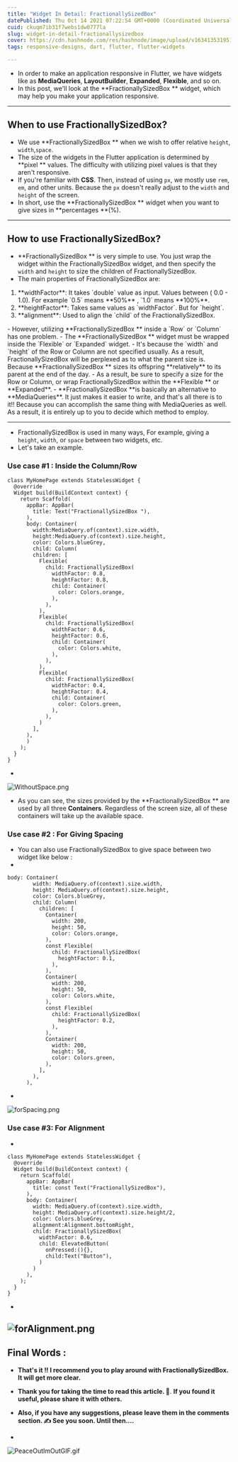 ```yaml
---
title: "Widget In Detail: FractionallySizedBox"
datePublished: Thu Oct 14 2021 07:22:54 GMT+0000 (Coordinated Universal Time)
cuid: ckuqm7ib31f7webs1dw0777la
slug: widget-in-detail-fractionallysizedbox
cover: https://cdn.hashnode.com/res/hashnode/image/upload/v1634135319510/V8AMhYOrb.png
tags: responsive-designs, dart, flutter, flutter-widgets

---
```


- In order to make an application responsive in Flutter, we have widgets like as **MediaQueries**, **LayoutBuilder**, **Expanded**, **Flexible**, and so on.
- In this post, we'll look at the **FractionallySizedBox ** widget, which may help you make your application responsive.
---------
## When to use FractionallySizedBox?
- We use **FractionallySizedBox ** when we wish to offer relative `height`, `width`,`space`.
- The size of the widgets in the Flutter application is determined by **pixel ** values. The difficulty with utilizing pixel values is that they aren't responsive.
- If you're familiar with **CSS**. Then, instead of using `px`, we mostly use `rem`, `em`, and other units. Because the `px` doesn't really adjust to the `width` and `height` of the screen.
- In short, use the **FractionallySizedBox ** widget when you want to give sizes in **percentages **(%).

----------

## How to use FractionallySizedBox?
- **FractionallySizedBox ** is very simple to use. You just wrap the widget within the FractionallySizedBox widget, and then specify the `width` and `height` to size the children of FractionallySizedBox.
- The main properties of FractionallySizedBox are:
<ol>
  <li>
**widthFactor**: It takes `double` value as input. Values between ( 0.0 - 1.0). For example `0.5` means **50%** , `1.0` means **100%**.
</li>
<li>
**heightFactor**: Takes same values as `widthFactor`. But for `height`. 
</li>
<li>
**alignment**: Used to align the `child` of the FractionallySizedBox.
</li>
</ol>
- However, utilizing **FractionallySizedBox ** inside a `Row` or `Column` has one problem. 
- The **FractionallySizedBox ** widget must be wrapped inside the `Flexible` or `Expanded` widget. 
- It's because the `width` and `height` of the Row or Column are not specified usually. As a result, FractionallySizedBox will be perplexed as to what the parent size is. Because **FractionallySizedBox ** sizes its offspring **relatively** to its parent at the end of the day.
- As a result, be sure to specify a size for the Row or Column, or wrap FractionallySizedBox within the **Flexible ** or **Expanded**.
- **FractionallySizedBox **is basically an alternative to **MediaQueries**. It just makes it easier to write, and that's all there is to it!! Because you can accomplish the same thing with MediaQueries as well. As a result, it is entirely up to you to decide which method to employ.

---------
- FractionallySizedBox is used in many ways, For example, giving a `height`, `width`, or `space` between two widgets, etc.
- Let's take an example.
### Use case #1 : Inside the Column/Row
```
class MyHomePage extends StatelessWidget {
  @override
  Widget build(BuildContext context) {
    return Scaffold(
      appBar: AppBar(
        title: Text("FractionallySizedBox "),
      ),
      body: Container(
        width:MediaQuery.of(context).size.width,
        height:MediaQuery.of(context).size.height,
        color: Colors.blueGrey,
        child: Column(
        children: [
          Flexible(
            child: FractionallySizedBox(
              widthFactor: 0.8,
              heightFactor: 0.8,
              child: Container(
                color: Colors.orange,
              ),
            ),
          ),
          Flexible(
            child: FractionallySizedBox(
              widthFactor: 0.6,
              heightFactor: 0.6,
              child: Container(
                color: Colors.white,
              ),
            ),
          ),
          Flexible(
            child: FractionallySizedBox(
              widthFactor: 0.4,
              heightFactor: 0.4,
              child: Container(
                color: Colors.green,
              ),
            ),
          )
        ],
      ),
      )
    );
  }
}
```
- 
![WithoutSpace.png](https://cdn.hashnode.com/res/hashnode/image/upload/v1634133100029/EP2mqzioy.png)
- As you can see, the sizes provided by the **FractionallySizedBox ** are used by all three **Containers**. Regardless of the screen size, all of these containers will take up the available space.

### Use case #2 : For Giving Spacing
- You can also use FractionallySizedBox to give space between two widget like below :
- 
```
body: Container(
        width: MediaQuery.of(context).size.width,
        height: MediaQuery.of(context).size.height,
        color: Colors.blueGrey,
        child: Column(
          children: [
            Container(
              width: 200,
              height: 50,
              color: Colors.orange,
            ),
            const Flexible(
              child: FractionallySizedBox(
                heightFactor: 0.1,
              ),
            ),
            Container(
              width: 200,
              height: 50,
              color: Colors.white,
            ),
            const Flexible(
              child: FractionallySizedBox(
                heightFactor: 0.2,
              ),
            ),
            Container(
              width: 200,
              height: 50,
              color: Colors.green,
            ),
          ],
        ),
      ),
``` 
- 
![forSpacing.png](https://cdn.hashnode.com/res/hashnode/image/upload/v1634133420868/Ui6bRcAe3.png)

### Use case #3: For Alignment
- 
```
class MyHomePage extends StatelessWidget {
  @override
  Widget build(BuildContext context) {
    return Scaffold(
      appBar: AppBar(
        title: const Text("FractionallySizedBox"),
      ),
      body: Container(
        width: MediaQuery.of(context).size.width,
        height: MediaQuery.of(context).size.height/2,
        color: Colors.blueGrey,
        alignment:Alignment.bottomRight,
        child: FractionallySizedBox(
          widthFactor: 0.6,
          child: ElevatedButton(
            onPressed:(){},
            child:Text("Button"),
          )
        )
      ),
    );
  }
}
```
- 
![forAlignment.png](https://cdn.hashnode.com/res/hashnode/image/upload/v1634133681657/7XfrDCV8b.png)
-----------

## Final Words :
- **That's it !! I recommend you to play around with FractionallySizedBox. It will get more clear.**
- **Thank you for taking the time to read this article. 🙏**. **If you found it useful, please share it with others.**

- **Also, if you have any suggestions, please leave them in the comments section. ✍️
See you soon. Until then....**
- 
![PeaceOutImOutGIF.gif](https://cdn.hashnode.com/res/hashnode/image/upload/v1634133876180/b867xeKiC.gif)

